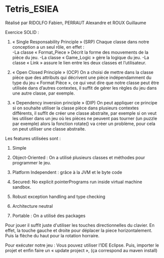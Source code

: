# Tetris_ESIEA

Réalisé par RIDOLFO Fabien, PERRAUT Alexandre et ROUX Guillaume


Exercice SOLID :

1.	« Single Responsability Principle » (SRP)
Chaque classe dans notre conception a un seul rôle, en effet :  
-La classe « Format_Piece » Décrit la forme des mouvements de la pièce du jeu.
-La classe « Game_Logic » gère la logique du jeu.
-La classe « Link » assure le lien entre les deux classes et l’utilisateur.

2.	« Open Closed Principle » (OCP)
On a choisi de mettre dans la classe pièce que des attributs qui décrivent une pièce indépendamment du type du jeu « Format Pièce », ce qui veut dire que notre classe peut être utilisée dans d’autres contextes, il suffit de gérer les règles du jeu dans une autre classe, par exemple.


3.	« Dependency inversion principle » (DIP)
On peut appliquer ce principe si on souhaite utiliser la classe pièce dans plusieurs contextes différents, il suffit de créer une classe abstraite, par exemple si on veut les utiliser dans un jeu où les pièces ne peuvent pas tourner (un puzzle par exemple) alors la fonction rotate() va créer un problème, pour cela on peut utiliser une classe abstraite.



Les features utilisées sont : 


1.	Simple
2.	Object-Oriented : On a utilisé plusieurs classes et méthodes pour programmer le jeu.
3.	Platform Independent : grâce à la JVM et le byte code 
4.	Secured: No explicit pointerPrograms run inside virtual machine sandbox.

5.	Robust  exception handling and type checking
6.	Architecture neutral
7.	Portable : On a utilisé des packages

Pour jouer il suffit juste d'utiliser les touches directionnelles du clavier. En effet, la touche gauche et droite pour déplacer la piece horizontalement. Puis la flèche du haut pour la rotation horraire. 

Pour exécuter notre jeu : Vous pouvez utiliser l’IDE Eclipse. Puis, importer le projet et enfin faire un « update project », (ça correspond au maven install)

